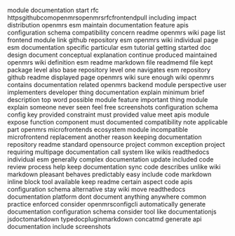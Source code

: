 module documentation start rfc httpsgithubcomopenmrsopenmrsrfcfrontendpull including impact distribution openmrs esm maintain documentation feature apis configuration schema compatibility concern readme openmrs wiki page list frontend module link github repository esm openmrs wiki individual page esm documentation specific particular esm tutorial getting started doc design document conceptual explanation continue produced maintained openmrs wiki definition esm readme markdown file readmemd file kept package level also base repository level one navigates esm repository github readme displayed page openmrs wiki sure enough wiki openmrs contains documentation related openmrs backend module perspective user implementers developer thing documentation explain minimum brief description top word possible module feature important thing module explain someone never seen feel free screenshots configuration schema config key provided constraint must provided value meet apis module expose function component must documented compatibility note applicable part openmrs microfrontends ecosystem module incompatible microfrontend replacement another reason keeping documentation repository readme standard opensource project common exception project requiring multipage documentation call system like wikis readthedocs individual esm generally complex documentation update included code review process help keep documentation sync code describes unlike wiki markdown pleasant behaves predictably easy include code markdown inline block tool available keep readme certain aspect code apis configuration schema alternative stay wiki move readthedocs documentation platform dont document anything anywhere common practice enforced consider openmrsconfigcli automatically generate documentation configuration schema consider tool like documentationjs jsdoctomarkdown typedocpluginmarkdown concatmd generate api documentation include screenshots